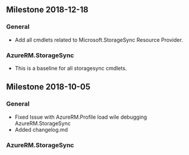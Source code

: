 ## Milestone 2018-12-18

### General
* Add all cmdlets related to Microsoft.StorageSync Resource Provider.

### AzureRM.StorageSync
* This is a baseline for all storagesync cmdlets.

## Milestone 2018-10-05

### General
* Fixed Issue with AzureRM.Profile load wile debugging AzureRM.StorageSync
* Added changelog.md

### AzureRM.StorageSync
